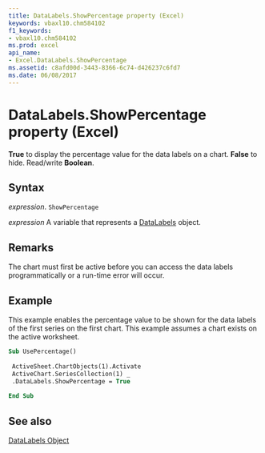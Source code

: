 ```yaml
---
title: DataLabels.ShowPercentage property (Excel)
keywords: vbaxl10.chm584102
f1_keywords:
- vbaxl10.chm584102
ms.prod: excel
api_name:
- Excel.DataLabels.ShowPercentage
ms.assetid: c8afd00d-3443-8366-6c74-d426237c6fd7
ms.date: 06/08/2017
---
```



# DataLabels.ShowPercentage property (Excel)

 **True** to display the percentage value for the data labels on a chart. **False** to hide. Read/write **Boolean**.


## Syntax

 _expression_. `ShowPercentage`

 _expression_ A variable that represents a [DataLabels](Excel.DataLabels(object).md) object.


## Remarks

The chart must first be active before you can access the data labels programmatically or a run-time error will occur.


## Example

This example enables the percentage value to be shown for the data labels of the first series on the first chart. This example assumes a chart exists on the active worksheet.


```vb
Sub UsePercentage() 
 
 ActiveSheet.ChartObjects(1).Activate 
 ActiveChart.SeriesCollection(1) _ 
 .DataLabels.ShowPercentage = True 
 
End Sub
```


## See also


[DataLabels Object](Excel.DataLabels(object).md)

